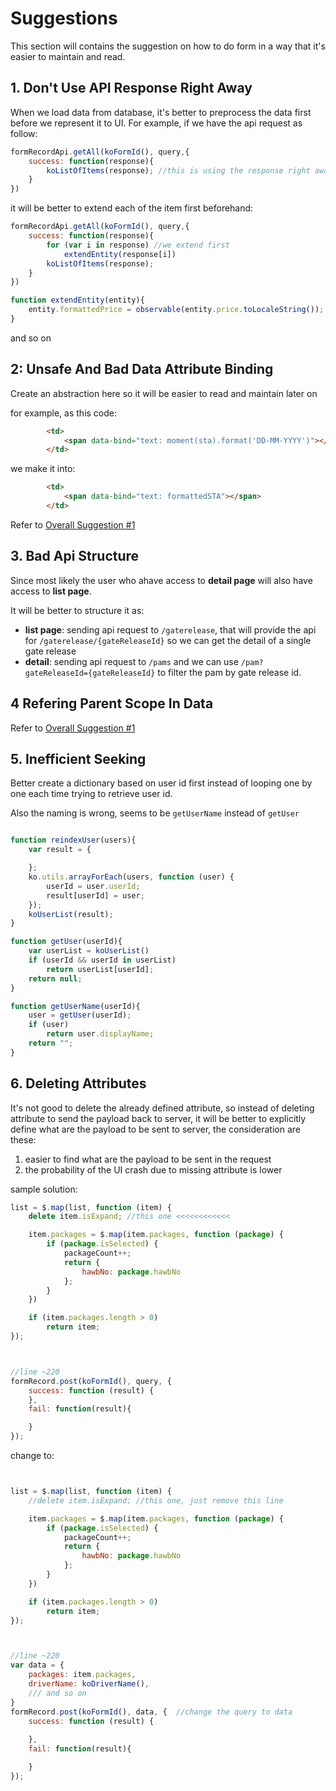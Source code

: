 
# Suggestions

This section will contains the suggestion on how to do form in a way that it's easier to maintain and read.


## 1. Don't Use API Response Right Away

When we load data from database, it's better to preprocess the data first before we represent it to UI. For example, if we have the api request as follow:
``` js
formRecordApi.getAll(koFormId(), query,{
    success: function(response){
        koListOfItems(response); //this is using the response right away
    }
})
```
it will be better to extend each of the item first beforehand:
```js
formRecordApi.getAll(koFormId(), query,{
    success: function(response){
        for (var i in response) //we extend first
            extendEntity(response[i])
        koListOfItems(response); 
    }
})

function extendEntity(entity){
    entity.formattedPrice = observable(entity.price.toLocaleString());
}
```
and so on

## 2: Unsafe And Bad Data Attribute Binding

Create an abstraction here so it will be easier to read and maintain later on

for example, as this code:
``` html
        <td>
            <span data-bind="text: moment(sta).format('DD-MM-YYYY')"></span>
        </td>
```
we make it into:
``` html
        <td>
            <span data-bind="text: formattedSTA"></span>
        </td>
```
Refer to [Overall Suggestion #1](#1-don-t-use-api-response-right-away)

## 3. Bad Api Structure

Since most likely the user who ahave access to **detail page** will also have access to **list page**.

It will be better to structure it as:
- **list page**: sending api request to ```/gaterelease```, that will provide the api for ```/gaterelease/{gateReleaseId}``` so we can get the detail of a single gate release
- **detail**: sending api request to ```/pams``` and we can use ```/pam?gateReleaseId={gateReleaseId}``` to filter the pam by gate release id.

## 4  Refering Parent Scope In Data

Refer to [Overall Suggestion #1](#2-unsafe-and-bad-data-attribute-binding)


## 5. Inefficient Seeking

Better create a dictionary based on user id first instead of looping one by one each time trying to retrieve user id.

Also the naming is wrong, seems to be ```getUserName``` instead of ```getUser```

``` js

function reindexUser(users){
    var result = {

    };
    ko.utils.arrayForEach(users, function (user) {
        userId = user.userId;
        result[userId] = user;
    });
    koUserList(result);
}

function getUser(userId){
    var userList = koUserList()
    if (userId && userId in userList)
        return userList[userId];
    return null;
}

function getUserName(userId){
    user = getUser(userId);
    if (user)
        return user.displayName;
    return "";
}
```

## 6. Deleting Attributes

It's not good to delete the already defined attribute, so instead of deleting attribute to send the payload back to server, it will be better to explicitly define what are the payload to be sent to server, the consideration are these:
1. easier to find what are the payload to be sent in the request
2. the probability of the UI crash due to missing attribute is lower

sample solution: 
``` js
list = $.map(list, function (item) {
    delete item.isExpand; //this one <<<<<<<<<<<<

    item.packages = $.map(item.packages, function (package) {
        if (package.isSelected) {
            packageCount++;
            return {
                hawbNo: package.hawbNo
            };
        }
    })

    if (item.packages.length > 0)
        return item;
});



//line ~220
formRecord.post(koFormId(), query, {
    success: function (result) {
    },
    fail: function(result){

    }
});

```
change to:
``` js


list = $.map(list, function (item) {
    //delete item.isExpand; //this one, just remove this line

    item.packages = $.map(item.packages, function (package) {
        if (package.isSelected) {
            packageCount++;
            return {
                hawbNo: package.hawbNo
            };
        }
    })

    if (item.packages.length > 0)
        return item;
});



//line ~220
var data = {
    packages: item.packages,
    driverName: koDriverName(),
    /// and so on
}
formRecord.post(koFormId(), data, {  //change the query to data
    success: function (result) {
        
    },
    fail: function(result){

    }
});

```

